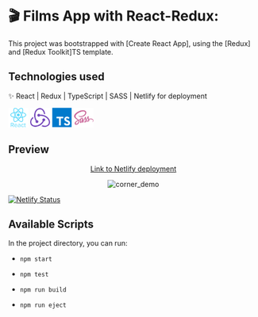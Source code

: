 # 🎬 Films App with React-Redux:

This project was bootstrapped with [Create React App], using the [Redux] and [Redux Toolkit]TS template.

## Technologies used

✨ React | Redux | TypeScript | SASS | Netlify for deployment

<div align="left" >
<img src="https://raw.githubusercontent.com/devicons/devicon/master/icons/react/react-original-wordmark.svg" alt="react" width="40" height="40"/>

<img src="https://raw.githubusercontent.com/devicons/devicon/master/icons/redux/redux-original.svg" alt="redux" width="40" height="40"/>

<img src="https://raw.githubusercontent.com/devicons/devicon/master/icons/typescript/typescript-original.svg" alt="typescript" width="40" height="40"/>
  
<img src="https://raw.githubusercontent.com/devicons/devicon/master/icons/sass/sass-original.svg" alt="sass" width="40" height="40"/>
</div>


## Preview

<div align="center">
<a href="https://cornerfilms.netlify.app">
                               Link to Netlify deployment
                            </a>

<img alt="corner_demo" style="width: 450px; height: 350px" src="public/corner_demo.gif"> </img>

</div>

[![Netlify Status](https://api.netlify.com/api/v1/badges/6077252e-412b-41c7-a147-3e8cf14c610f/deploy-status)](https://app.netlify.com/sites/cornerfilms/deploys)

## Available Scripts

In the project directory, you can run:

-   `npm start`

-   `npm test`

-   `npm run build`

-   `npm run eject`
